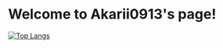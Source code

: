 # Welcome to Akarii0913's page!
[![Top Langs](https://github-readme-stats.vercel.app/api/top-langs/?username=Akarii0913)](https://github.com/anuraghazra/github-readme-stats)











